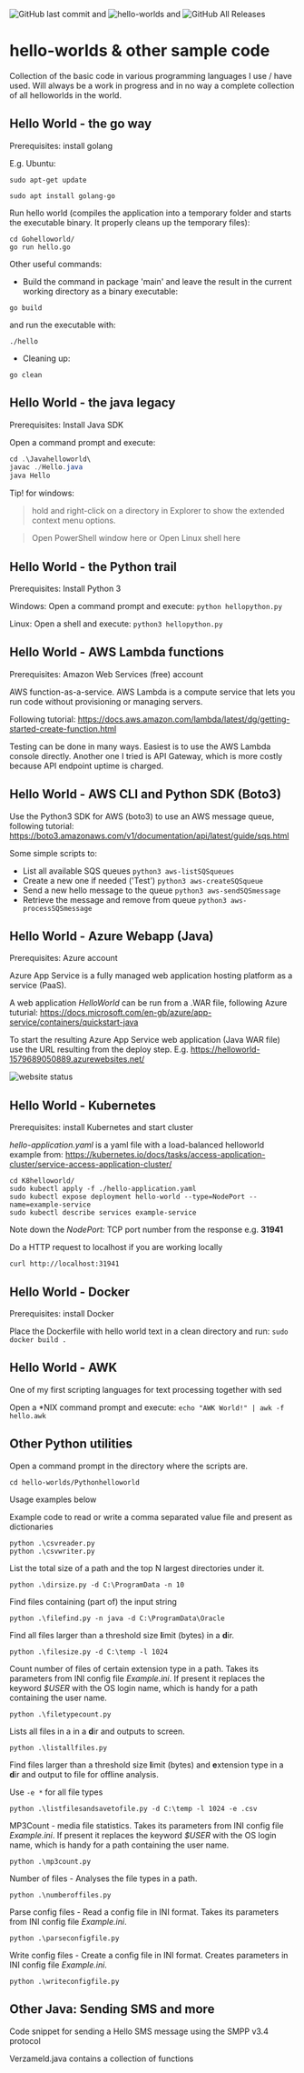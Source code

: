 ![GitHub last commit](https://img.shields.io/github/last-commit/richardschrauwen/hello-worlds?style=plastic)
 and   ![hello-worlds](https://img.shields.io/github/repo-size/richardschrauwen/hello-worlds?style=plastic)
 and ![GitHub All Releases](https://img.shields.io/github/downloads/RichardSchrauwen/hello-worlds/total?style=plastic)

# hello-worlds & other sample code
Collection of the basic code in various programming languages I use / have used. Will always be a work in progress and in no way a complete collection of all helloworlds in the world.

## Hello World - the go way
Prerequisites: install golang

E.g. Ubuntu:

`sudo apt-get update`

`sudo apt install golang-go`

Run hello world (compiles the application into a temporary folder and starts the executable binary. It properly cleans up the temporary files):
```golang
cd Gohelloworld/
go run hello.go
```

Other useful commands:

* Build the command in package 'main' and leave the result in the current working directory as a binary executable:

`go build`

and run the executable with:

`./hello`

* Cleaning up:

`go clean`

## Hello World - the java legacy
Prerequisites: Install Java SDK

Open a command prompt and execute:
```java
cd .\Javahelloworld\
javac ./Hello.java
java Hello
```

Tip! for windows:

> hold <SHIFT> and right-click on a directory in Explorer to show the extended context menu options.

> Open PowerShell window here or Open Linux shell here

## Hello World - the Python trail
Prerequisites: Install Python 3

Windows: Open a command prompt and execute: `python hellopython.py`

Linux: Open a shell and execute: `python3 hellopython.py`

## Hello World - AWS Lambda functions
Prerequisites: Amazon Web Services (free) account

AWS function-as-a-service. AWS Lambda is a compute service that lets you run code without provisioning or managing servers.

Following tutorial:
https://docs.aws.amazon.com/lambda/latest/dg/getting-started-create-function.html

Testing can be done in many ways. Easiest is to use the AWS Lambda console directly. Another one I tried is API Gateway, which is more costly because API endpoint uptime is charged.

## Hello World - AWS CLI and Python SDK (Boto3)

Use the Python3 SDK for AWS (boto3) to use an AWS message queue, following tutorial:
https://boto3.amazonaws.com/v1/documentation/api/latest/guide/sqs.html

Some simple scripts to:
* List all available SQS queues `python3 aws-listSQSqueues`
* Create a new one if needed ('Test') `python3 aws-createSQSqueue`
* Send a new hello message to the queue `python3 aws-sendSQSmessage`
* Retrieve the message and remove from queue `python3 aws-processSQSmessage`

## Hello World - Azure Webapp (Java)
Prerequisites: Azure account

Azure App Service is a fully managed web application hosting platform as a service (PaaS).

A web application *HelloWorld* can be run from a .WAR file, following Azure tuturial:
https://docs.microsoft.com/en-gb/azure/app-service/containers/quickstart-java

To start the resulting Azure App Service web application (Java WAR file) use the URL resulting from the deploy step. E.g.
https://helloworld-1579689050889.azurewebsites.net/

![website status](https://img.shields.io/website?down_message=down&style=flat-square&up_color=green&up_message=up&url=https%3A%2F%2Fhelloworld-1579689050889.azurewebsites.net%2F)

## Hello World - Kubernetes
Prerequisites: install Kubernetes and start cluster

*hello-application.yaml* is a yaml file with a load-balanced helloworld example from:
https://kubernetes.io/docs/tasks/access-application-cluster/service-access-application-cluster/

```
cd K8helloworld/
sudo kubectl apply -f ./hello-application.yaml
sudo kubectl expose deployment hello-world --type=NodePort --name=example-service
sudo kubectl describe services example-service
```

Note down the *NodePort:* TCP port number from the response e.g. **31941**

Do a HTTP request to localhost if you are working locally

`curl http://localhost:31941`


## Hello World - Docker
Prerequisites: install Docker

Place the Dockerfile with hello world text in a clean directory and run:
`sudo docker build .`

## Hello World - AWK
One of my first scripting languages for text processing together with sed

Open a \*NIX command prompt and execute: `echo "AWK World!" | awk -f hello.awk`

## Other Python utilities

Open a command prompt in the directory where the scripts are.

```
cd hello-worlds/Pythonhelloworld
```
Usage examples below

Example code to read or write a comma separated value file and present as dictionaries
```
python .\csvreader.py
python .\csvwriter.py
```

List the total size of a path and the top N largest directories under it.
```
python .\dirsize.py -d C:\ProgramData -n 10
```

Find files containing (part of) the input string
```
python .\filefind.py -n java -d C:\ProgramData\Oracle
```

Find all files larger than a threshold size **l**imit (bytes) in a **d**ir.
```
python .\filesize.py -d C:\temp -l 1024

```

Count number of files of certain extension type in a path. Takes its parameters from INI config file *Example.ini*. If present it replaces the keyword *$USER* with the OS login name, which is handy for a path containing the user name.
```
python .\filetypecount.py

```

Lists all files in a in a **d**ir and outputs to screen.
```
python .\listallfiles.py

```

Find files larger than a threshold size **l**imit (bytes) and **e**xtension type in a **d**ir and output to file for offline analysis.

Use `-e *` for all file types

```
python .\listfilesandsavetofile.py -d C:\temp -l 1024 -e .csv

```

MP3Count - media file statistics.  Takes its parameters from INI config file *Example.ini*. If present it replaces the keyword *$USER* with the OS login name, which is handy for a path containing the user name.
```
python .\mp3count.py

```

Number of files - Analyses the file types in a path.
```
python .\numberoffiles.py

```

Parse config files - Read a config file in INI format. Takes its parameters from INI config file *Example.ini*.
```
python .\parseconfigfile.py

```

Write config files - Create a config file in INI format. Creates parameters in INI config file *Example.ini*.
```
python .\writeconfigfile.py

```

## Other Java: Sending SMS and more

Code snippet for sending a Hello SMS message using the SMPP v3.4 protocol

Verzameld.java contains a collection of functions
